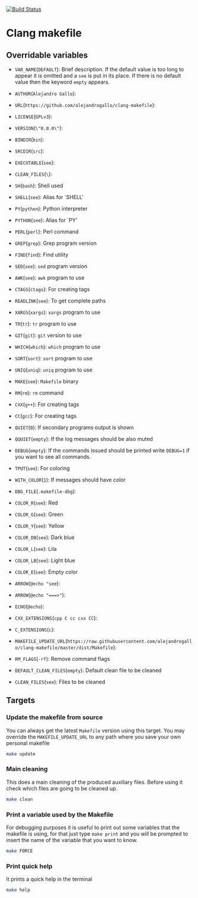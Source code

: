 
[![Build Status](https://travis-ci.org/alejandrogallo/latex-makefile.svg?branch=master)](https://travis-ci.org/alejandrogallo/clang-makefile)

# Clang makefile
## Overridable variables ##
  * `VAR_NAME`(`DEFAULT`):  Brief description. If the default value is too long to appear it is
    omitted and a `see` is put in its place.  If there is no default value then
    the keyword `empty` appears.
    
  * `AUTHOR`(`Alejandro Gallo`): 
  * `URL`(`https://github.com/alejandrogallo/clang-makefile`): 
  * `LICENSE`(`GPLv3`): 
  * `VERSION`(`\"0.0.0\"`): 
  * `BINDIR`(`bin`): 
  * `SRCDIR`(`src`): 
  * `EXECUTABLE`(`see`): 
  * `CLEAN_FILES`(`\`): 
  * `SH`(`bash`): Shell used
  * `SHELL`(`see`): Alias for `SHELL'
  * `PY`(`python`): Python interpreter
  * `PYTHON`(`see`): Alias for `PY'
  * `PERL`(`perl`): Perl command
  * `GREP`(`grep`): Grep program version
  * `FIND`(`find`): Find utility
  * `SED`(`see`): `sed` program version
  * `AWK`(`see`): `awk` program to use
  * `CTAGS`(`ctags`): For creating tags
  * `READLINK`(`see`): To get complete paths
  * `XARGS`(`xargs`): `xargs` program to use
  * `TR`(`tr`): `tr` program to use
  * `GIT`(`git`): `git` version to use
  * `WHICH`(`which`): `which` program to use
  * `SORT`(`sort`): `sort` program to use
  * `UNIQ`(`uniq`): `uniq` program to use
  * `MAKE`(`see`): `Makefile` binary
  * `RM`(`rm`): `rm` command
  * `CXX`(`g++`): For creating tags
  * `CC`(`gcc`): For creating tags
  * `QUIET`(`0`): If secondary programs output is shown
  * `QQUIET`(`empty`): If the log messages should be also muted
  * `DEBUG`(`empty`): If the commands issued should be printed write `DEBUG=1` if you want to see all commands.
  * `TPUT`(`see`): For coloring
  * `WITH_COLOR`(`1`): If messages should have color
  * `DBG_FILE`(`.makefile-dbg`): 
  * `COLOR_R`(`see`): Red
  * `COLOR_G`(`see`): Green
  * `COLOR_Y`(`see`): Yellow
  * `COLOR_DB`(`see`): Dark blue
  * `COLOR_L`(`see`): Lila
  * `COLOR_LB`(`see`): Light blue
  * `COLOR_E`(`see`): Empty color
  * `ARROW`(`@echo "see`): 
  * `ARROW`(`@echo "===>"`): 
  * `ECHO`(`@echo`): 
  * `CXX_EXTENSIONS`(`cpp C cc cxx CC`): 
  * `C_EXTENSIONS`(`c`): 
  * `MAKEFILE_UPDATE_URL`(`https://raw.githubusercontent.com/alejandrogallo/clang-makefile/master/dist/Makefile`): 
  * `RM_FLAGS`(`-rf`): Remove command flags
  * `DEFAULT_CLEAN_FILES`(`empty`): Default clean file to be cleaned
  * `CLEAN_FILES`(`see`): Files to be cleaned



## Targets ##
### Update the makefile from source ###


You can always get the  latest `Makefile` version using this target.  You may
override the `MAKEFILE_UPDATE_URL` to  any path where you save your own
personal makefile

```bash 
make update
```
### Main cleaning ###


This does a main cleaning of the produced auxiliary files.  Before using it
check which files are going to be cleaned up.

```bash 
make clean
```
### Print a variable used by the Makefile ###


For debugging purposes it is useful to print out some variables that the
makefile is using, for that just type `make print` and you will be prompted
to insert the name of the variable that you want to know.

```bash 
make FORCE
```
### Print quick help ###


It prints a quick help in the terminal
```bash 
make help
```
